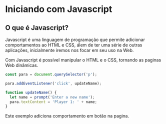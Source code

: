 # Iniciando com Javascript

## O que é Javascript?

Javascript é uma linguagem de programação que permite adicionar comportamentos ao HTML e CSS, álem de ter uma série de outras aplicações, inicialmente iremos nos focar em seu uso na Web.

Com Javascript é possível manipular o HTML e o CSS, tornando as paginas Web dinâmicas.

```Javascript
const para = document.querySelector('p');

para.addEventListener('click', updateName);

function updateName() {
  let name = prompt('Enter a new name');
  para.textContent = 'Player 1: ' + name;
}
```
Este exemplo adiciona comportamento em botão na pagina.
